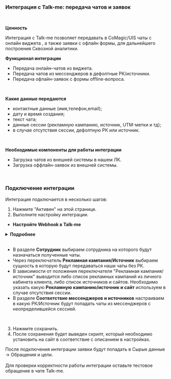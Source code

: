 ### Интеграция с Talk-me: передача чатов и заявок
<br />

**Ценность**  <br />

Интеграция с Talk-me позволяет передавать в CoMagic/UIS чаты с онлайн виджета , а также заявки с офлайн формы, для дальнейшего построения Сквозной аналитики. <br />


**Функционал интеграции** <br />  
- Передача онлайн-чатов из виджета.  
- Передача чатов из мессенджеров в дефолтные РК/источники.  
- Передача офлайн-заявок с формы offline-вопроса. 
<br />


 **Какие данные передаются**<br />
  
- контактные данные (имя,телефон,email);  
- дату и время создания;  
- текст чата;
- данные сессии (рекламную кампанию, источник, UTM-метки и тд);  
- в случае отсутствия сессии, дефолтную РК или источник.
<br />  

**Необходимые компоненты для работы интеграции**<br />  
- Загрузка чатов из внешней системы в нашем ЛК.
- Загрузка оффлайн-заявок из внешней системы.
<br />

### Подключение интеграции <br />

Интеграция подключается в несколько шагов: <br />

1. Нажмите "Активен" на этой странице. <br />
2. Выполните настройку интеграции. <br />

- **Настройте Webhook в Talk-me**<br />

<details>
  <summary style="font-weight:bold;"> Подробнее </summary> <br />

    - **Webhook url для чатов** <br />
        - Зайдите в Talk-me в настройки сайта (по каждому сайту настройка производится отдельно). 
        - Найдите раздел События и выберете "Диалог завершен".
        - Добавьте обработчик, в нем добавьте действие "Webhook".
        - В URL хука укажите значение из поля "Webhook url для чатов ".
        - Сохраните обработчик и активируйте его. <br />

        ![image](talkme_chat.gif)

    - **Передавать offline заявки** — прожмите переключатель, если необходимо передавать offline заявки с формы offline вопроса. После прожатия появится отдельный URL для offline заявок <br />
    
    - **Webhook url для offline заявок** <br />
        - Зайдите в Talk-me в настройки сайта (по каждому сайту настройка производится отдельно) 
        - Найдите раздел События и выберете "Новый оффлайн вопрос"
        - Добавьте обработчик, в нем добавьте действие "Webhook"
        - В URL хука укажите значение из поля "Webhook url для offline заявок "
        - Сохраните обработчик и активируйте его    <br />  

        ![image](talkme_offline.gif)


</details> 
<br /> 

- В разделе **Сотрудник**  выбираем сотрудника на которого будут назначаться полученные чаты.  
- Через переключатель **Рекламная кампания/Источник** выбираем сущность в которую будут передаваться наши чаты без РК.
- В зависимости от положения переключателя "Рекламная кампания/источник" выводится либо список рекламных кампаний из личного кабинета клиента, либо список источников и сайтов. Необходимо указать какую **Рекламную кампанию/источник и сайт** используем в случае отсутствия сессии.
- В разделе **Соответствие мессенджеров и источников** настраиваем в какую РК/Источник будут попадать чаты из мессенджеров с неопределившейся сессией.  

<br />

3. Нажмите сохранить.<br />
4. После сохранения будет выведен скрипт, который необходимо установить на сайт в соответствие с описанием в настройках.<br />


После подключения интеграции заявки будут попадать в  Сырые данные -> Обращения и цели. <br />  
Для проверки корректности работы интеграции оставьте тестовое обращение в чате Talk-me.

